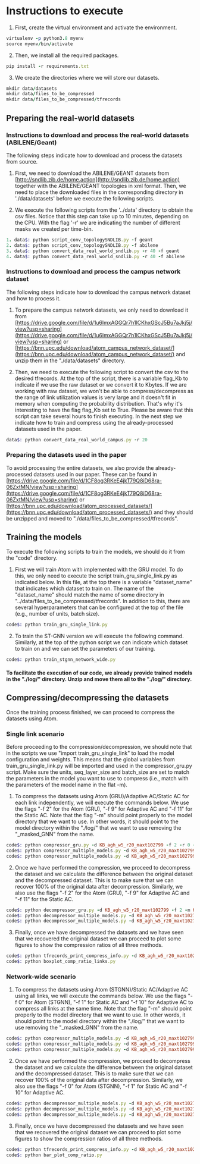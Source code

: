 # Instructions to execute
1. First, create the virtual environment and activate the environment.
```ruby
virtualenv -p python3.8 myenv
source myenv/bin/activate
```

2. Then, we install all the required packages.
```ruby
pip install -r requirements.txt
```

3. We create the directories where we will store our datasets.
```ruby
mkdir data/datasets
mkdir data/files_to_be_compressed
mkdir data/files_to_be_compressed/tfrecords
```

## Preparing the real-world datasets
### Instructions to download and process the real-world datasets (ABILENE/Geant) 
The following steps indicate how to download and process the datasets from source. 

1. First, we need to download the ABILENE/GEANT datasets from [http://sndlib.zib.de/home.action](http://sndlib.zib.de/home.action) together with the ABILENE/GEANT topologies in xml format. Then, we need to place the downloaded files in the corresponding directory in './data/datasets' before we execute the following scripts.

2. We execute the following scripts from the '../data' directory to obtain the csv files. Notice that this step can take up to 10 minutes, depending on the CPU. With the flag '-r' we are indicating the number of different masks we created per time-bin. 
```ruby
1. data$: python script_conv_topologySNDLIB.py -f geant
2. data$: python script_conv_topologySNDLIB.py -f abilene
3. data$: python convert_data_real_world_sndlib.py -r 40 -f geant
4. data$: python convert_data_real_world_sndlib.py -r 40 -f abilene
```

### Instructions to download and process the campus network dataset
The following steps indicate how to download the campus network dataset and how to process it.

1. To prepare the campus network datasets, we only need to download it from [https://drive.google.com/file/d/1u6lmxAGGQr7h1lCKhxGScJ5Bu7aJkj5j/view?usp=sharing](https://drive.google.com/file/d/1u6lmxAGGQr7h1lCKhxGScJ5Bu7aJkj5j/view?usp=sharing) or [https://bnn.upc.edu/download/atom_campus_network_dataset/](https://bnn.upc.edu/download/atom_campus_network_dataset/) and unzip them in the "./data/datasets" directory.  

2. Then, we need to execute the following script to convert the csv to the desired tfrecords. At the top of the script, there is a variable flag_Kb to indicate if we use the raw dataset or we convert it to Kbytes. If we are working with raw dataset, we won't be able to compress/decompress as the range of link utilization values is very large and it doesn't fit in memory when computing the probability distribution. That's why it's interesting to have the flag flag_Kb set to True. Please be aware that this script can take several hours to finish executing. In the next step we indicate how to train and compress using the already-processed datasets used in the paper.

```ruby
data$: python convert_data_real_world_campus.py -r 20
```

### Preparing the datasets used in the paper
To avoid processing the entire datasets, we also provide the already-processed datasets used in our paper. These can be found in [https://drive.google.com/file/d/1CF8og3RKeE4jkT79Q8iD68ra-06ZxtMN/view?usp=sharing](https://drive.google.com/file/d/1CF8og3RKeE4jkT79Q8iD68ra-06ZxtMN/view?usp=sharing) or [https://bnn.upc.edu/download/atom_processed_datasets/](https://bnn.upc.edu/download/atom_processed_datasets/) and they should be unzipped and moved to "./data/files_to_be_compressed/tfrecords".

## Training the models
To execute the following scripts to train the models, we should do it from the "code" directory. 

1. First we will train Atom with implemented with the GRU model. To do this, we only need to execute the script train_gru_single_link.py as indicated below. In this file, at the top there is a variable "dataset_name" that indicates which dataset to train on. The name of the "dataset_name" should match the name of some directory in "../data/files_to_be_compressed/tfrecords". In addition to this, there are several hyperparameters that can be configured at the top of the file (e.g., number of units, batch size).

```ruby
code$: python train_gru_single_link.py
```

2. To train the ST-GNN version we will execute the following command. Similarly, at the top of the python script we can indicate which dataset to train on and we can set the parameters of our training.

```ruby
code$: python train_stgnn_network_wide.py
```

#### To facilitate the execution of our code, we already provide trained models in the "./log/" directory. Unzip and move them all to the "./log/" directory.

## Compressing/decompressing the datasets

Once the training process finished, we can proceed to compress the datasets using Atom.

### Single link scenario
Before proceeding to the compression/decompression, we should note that in the scripts we use "import train_gru_single_link" to load the model configuration and weights. This means that the global variables from train_gru_single_link.py will be imported and used in the compressor_gru.py script. Make sure the units, seq_layer_size and batch_size are set to match the parameters in the model you want to use to compress (i.e., match with the parameters of the model name in the flat -m).

1. To compress the datasets using Atom (GRU)/Adaptive AC/Static AC for each link independently, we will execute the commands below. We use the flags "-f 2" for the Atom (GRU), "-f 9" for Adaptive AC and "-f 11" for the Static AC. Note that the flag "-m" should point properly to the model directory that we want to use. In other words, it should point to the model directory within the "./log/" that we want to use removing the "_masked_GNN" from the name.

```ruby
code$: python compressor_gru.py -d KB_agh_w5_r20_maxt102799 -f 2 -r 0 -m KB_agh_w5_r20_maxt102799_u50_s10_b256
code$: python compressor_multiple_models.py -d KB_agh_w5_r20_maxt102799 -f 9 -r 0 -m KB_agh_w5_r20_maxt102799_u50_s10_b256
code$: python compressor_multiple_models.py -d KB_agh_w5_r20_maxt102799 -f 11 -r 0 -m KB_agh_w5_r20_maxt102799_u50_s10_b256
```

2. Once we have performed the compression, we proceed to decompress the dataset and we calculate the difference between the original dataset and the decompressed dataset. This is to make sure that we can recover 100% of the original data after decompression. Similarly, we also use the flags "-f 2" for the Atom (GRU), "-f 9" for Adaptive AC and "-f 11" for the Static AC.

```ruby
code$: python decompressor_gru.py -d KB_agh_w5_r20_maxt102799 -f 2 -m KB_agh_w5_r20_maxt102799_u50_s10_b256
code$: python decompressor_multiple_models.py -d KB_agh_w5_r20_maxt102799 -f 9 -m KB_agh_w5_r20_maxt102799_u50_s10_b256
code$: python decompressor_multiple_models.py -d KB_agh_w5_r20_maxt102799 -f 11 -m KB_agh_w5_r20_maxt102799_u50_s10_b256
```

3. Finally, once we have decompressed the datasets and we have seen that we recovered the original dataset we can proceed to plot some figures to show the compression ratios of all three methods. 

```ruby
code$: python tfrecords_print_compress_info.py -d KB_agh_w5_r20_maxt102799 -t 0
code$: python boxplot_comp_ratio_links.py
```

### Network-wide scenario
1. To compress the datasets using Atom (STGNN)/Static AC/Adaptive AC using all links, we will execute the commands below. We use the flags "-f 0" for Atom (STGNN), "-f 1" for Static AC and "-f 10" for Adaptive AC to compress all links at the same time. Note that the flag "-m" should point properly to the model directory that we want to use. In other words, it should point to the model directory within the "./log/" that we want to use removing the "_masked_GNN" from the name.

```ruby
code$: python compressor_multiple_models.py -d KB_agh_w5_r20_maxt102799 -f 0 -r 0 -m KB_agh_w5_r20_maxt102799_u50_s10_b256
code$: python compressor_multiple_models.py -d KB_agh_w5_r20_maxt102799 -f 1 -r 0 -m KB_agh_w5_r20_maxt102799_u50_s10_b256
code$: python compressor_multiple_models.py -d KB_agh_w5_r20_maxt102799 -f 10 -r 0 -m KB_agh_w5_r20_maxt102799_u50_s10_b256
```

2. Once we have performed the compression, we proceed to decompress the dataset and we calculate the difference between the original dataset and the decompressed dataset. This is to make sure that we can recover 100% of the original data after decompression. Similarly, we also use the flags "-f 0" for Atom (STGNN), "-f 1" for Static AC and "-f 10" for Adaptive AC.

```ruby
code$: python decompressor_multiple_models.py -d KB_agh_w5_r20_maxt102799 -f 0 -m KB_agh_w5_r20_maxt102799_u50_s10_b256
code$: python decompressor_multiple_models.py -d KB_agh_w5_r20_maxt102799 -f 1 -m KB_agh_w5_r20_maxt102799_u50_s10_b256
code$: python decompressor_multiple_models.py -d KB_agh_w5_r20_maxt102799 -f 10 -m KB_agh_w5_r20_maxt102799_u50_s10_b256
```

3. Finally, once we have decompressed the datasets and we have seen that we recovered the original dataset we can proceed to plot some figures to show the compression ratios of all three methods. 

```ruby
code$: python tfrecords_print_compress_info.py -d KB_agh_w5_r20_maxt102799 -t 0
code$: python bar_plot_comp_ratio.py
```